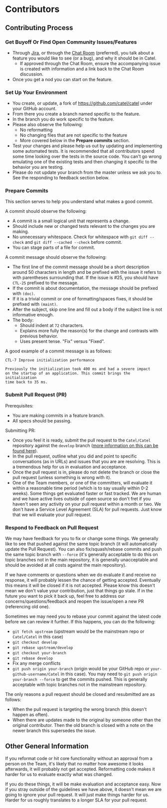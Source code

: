Contributors
============

## Contributing Process

### Get Buyoff Or Find Open Community Issues/Features

 * Through [Jira](http://www.catelproject.com/support/issue-tracker), or through the [Chat Room](https://gitter.im/Catel/Catel) (preferred), you talk about a feature you would like to see (or a bug), and why it should be in Catel.
   * If approved through the Chat Room, ensure the accompanying issue is created with information and a link back to the Chat Room discussion.
 * Once you get a nod you can start on the feature.

### Set Up Your Environment

 * You create, or update, a fork of https://github.com/catel/catel under your GitHub account.
 * From there you create a branch named specific to the feature.
 * In the branch you do work specific to the feature.
 * Please also observe the following:
    * No reformatting
    * No changing files that are not specific to the feature
    * More covered below in the **Prepare commits** section.
 * Test your changes and please help us out by updating and implementing some automated tests. It is recommended that all contributors spend some time looking over the tests in the source code. You can't go wrong emulating one of the existing tests and then changing it specific to the behavior you are testing.
 * Please do not update your branch from the master unless we ask you to. See the responding to feedback section below.

### Prepare Commits

This section serves to help you understand what makes a good commit.

A commit should observe the following:

 * A commit is a small logical unit that represents a change.
 * Should include new or changed tests relevant to the changes you are making.
 * No unnecessary whitespace. Check for whitespace with `git diff --check` and `git diff --cached --check` before commit.
 * You can stage parts of a file for commit.

A commit message should observe the following:

  * The first line of the commit message should be a short description around 50 characters in length and be prefixed with the issue it refers to with parentheses surrounding that. If the issue is #25, you should have `CTL-25` prefixed to the message.
  * If the commit is about documentation, the message should be prefixed with `(doc)`.
  * If it is a trivial commit or one of formatting/spaces fixes, it should be prefixed with `(maint)`.
  * After the subject, skip one line and fill out a body if the subject line is not informative enough.
  * The body:
    * Should indent at `72` characters.
    * Explains more fully the reason(s) for the change and contrasts with previous behavior.
    * Uses present tense. "Fix" versus "Fixed".

A good example of a commit message is as follows:

```
CTL-7 Improve initialization performance

Previously the initialization took 400 ms and had a severe impact
on the startup of an application. This commit brings the initialization
time back to 35 ms.
```

### Submit Pull Request (PR)

Prerequisites:

 * You are making commits in a feature branch.
 * All specs should be passing.

Submitting PR:

 * Once you feel it is ready, submit the pull request to the `Catel/Catel` repository against the ````develop```` branch ([more information on this can be found here](https://help.github.com/articles/creating-a-pull-request)).
 * In the pull request, outline what you did and point to specific conversations (as in URLs) and issues that you are are resolving. This is a tremendous help for us in evaluation and acceptance.
 * Once the pull request is in, please do not delete the branch or close the pull request (unless something is wrong with it).
 * One of the Team members, or one of the committers, will evaluate it within a reasonable time period (which is to say usually within 0-2 weeks). Some things get evaluated faster or fast tracked. We are human and we have active lives outside of open source so don't fret if you haven't seen any activity on your pull request within a month or two. We don't have a Service Level Agreement (SLA) for pull requests. Just know that we will evaluate your pull request.

### Respond to Feedback on Pull Request

We may have feedback for you to fix or change some things. We generally like to see that pushed against the same topic branch (it will automatically update the Pull Request). You can also fix/squash/rebase commits and push the same topic branch with `--force` (it's generally acceptable to do this on topic branches not in the main repository, it is generally unacceptable and should be avoided at all costs against the main repository).

If we have comments or questions when we do evaluate it and receive no response, it will probably lessen the chance of getting accepted. Eventually this means it will be closed if it is not accepted. Please know this doesn't mean we don't value your contribution, just that things go stale. If in the future you want to pick it back up, feel free to address our concerns/questions/feedback and reopen the issue/open a new PR (referencing old one).

Sometimes we may need you to rebase your commit against the latest code before we can review it further. If this happens, you can do the following:

 * `git fetch upstream` (upstream would be the mainstream repo or `Catel/Catel` in this case)
 * `git checkout develop`
 * `git rebase upstream/develop`
 * `git checkout your-branch`
 * `git rebase develop`
 * Fix any merge conflicts
 * `git push origin your-branch` (origin would be your GitHub repo or `your-github-username/Catel` in this case). You may need to `git push origin your-branch --force` to get the commits pushed. This is generally acceptable with topic branches not in the mainstream repository.

The only reasons a pull request should be closed and resubmitted are as follows:

  * When the pull request is targeting the wrong branch (this doesn't happen as often).
  * When there are updates made to the original by someone other than the original contributor. Then the old branch is closed with a note on the newer branch this supersedes the issue.

## Other General Information

If you reformat code or hit core functionality without an approval from a person on the Team, it's likely that no matter how awesome it looks afterwards, it will probably not get accepted. Reformatting code makes it harder for us to evaluate exactly what was changed.

If you do these things, it will be make evaluation and acceptance easy. Now if you stray outside of the guidelines we have above, it doesn't mean we are going to ignore your pull request. It will just make things harder for us.  Harder for us roughly translates to a longer SLA for your pull request.